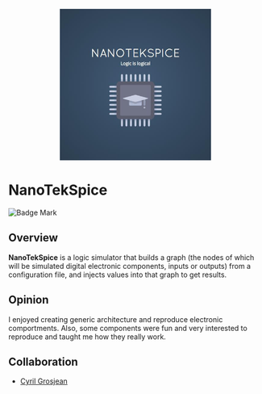<p align="center"><img src="../../../images/nanotekspice.jpg" style="max-width: 300px" alt="nanotekspice"></p>

# NanoTekSpice

![Badge Mark](https://img.shields.io/badge/Module%20Mark-A-%2372FA08.svg?&style=for-the-badge&logoColor=black)

## Overview

**NanoTekSpice** is a logic simulator that builds a graph (the nodes of which will be simulated digital electronic components, inputs or outputs) from a configuration file, and injects values into that graph to get results.

## Opinion

I enjoyed creating generic architecture and reproduce electronic comportments. Also, some components were fun and very interested to reproduce and taught me how they really work.

## Collaboration

- [Cyril Grosjean](https://github.com/CyrilGrosjean)
